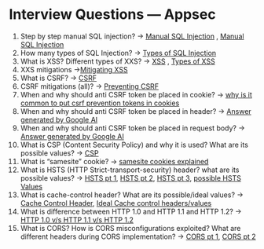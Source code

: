 # Interview Questions — Appsec

1. Step by step manual SQL injection? → [Manual SQL Injection](https://www.hackingarticles.in/manual-sql-injection-exploitation-step-step/) , [Manual SQL Injection](https://medium.com/@anmolbagul20/how-to-manually-exploit-sql-injection-f7353e877b13)
2. How many types of SQL Injection? → [Types of SQL Injection](https://www.acunetix.com/websitesecurity/sql-injection2/) 
3. What is XSS? Different types of XXS? → [XSS](https://www.acunetix.com/websitesecurity/cross-site-scripting/) , [Types of XSS](https://www.acunetix.com/websitesecurity/xss/#:~:text=Types%20of%20XSS%3A%20Stored%20XSS,attacker%20to%20impersonate%20the%20victim)
4. XXS mitigations →[Mitigating XSS](https://www.verizon.com/business/resources/articles/s/how-to-mitigate-cross-site-scripting/)
5. What is CSRF? → [CSRF](https://portswigger.net/web-security/csrf) 
6. CSRF mitigations (all)? → [Preventing CSRF](https://cheatsheetseries.owasp.org/cheatsheets/Cross-Site_Request_Forgery_Prevention_Cheat_Sheet.html)
7. When and why should anti CSRF token be placed in cookie? → [why is it common to put csrf prevention tokens in cookies](https://stackoverflow.com/questions/20504846/why-is-it-common-to-put-csrf-prevention-tokens-in-cookies)
8. When and why should anti CSRF token be placed in header? → [Answer generated by Google AI](https://www.google.com/search?q=When+and+why+should+anti+CSRF+token+be+placed+in+header?&rlz=1C1CHBF_enIN1018IN1018&oq=When+and+why+should+anti+CSRF+token+be+placed+in+header?&gs_lcrp=EgZjaHJvbWUyBggAEEUYOTIKCAEQABiABBiiBDIKCAIQABiABBiiBDIKCAMQABiABBiiBDIKCAQQABiiBBiJBTIKCAUQABiABBiiBNIBBzMyMGowajSoAgCwAgA&sourceid=chrome&ie=UTF-8)
9. When and why should anti CSRF token be placed in request body? → [Answer generated by Google AI](https://www.google.com/search?q=When+and+why+should+anti+CSRF+token+be+placed+in+request+body&rlz=1C1CHBF_enIN1018IN1018&oq=When+and+why+should+anti+CSRF+token+be+placed+in+request+body&gs_lcrp=EgZjaHJvbWUyBggAEEUYOTIHCAEQIRiPAtIBBzk0NmowajeoAgCwAgA&sourceid=chrome&ie=UTF-8) 
10. What is CSP (Content Security Policy) and why it is used? What are its possible values? → [CSP](https://developer.mozilla.org/en-US/docs/Web/HTTP/CSP)
11. What is “samesite” cookie? → [samesite cookies explained](https://web.dev/articles/samesite-cookies-explained)
12. What is HSTS (HTTP Strict-transport-security) header? what are its possible values? → [HSTS pt 1](https://https.cio.gov/hsts/), [HSTS pt 2](https://developer.mozilla.org/en-US/docs/Web/HTTP/Headers/Strict-Transport-Security), [HSTS pt 3](https://cheatsheetseries.owasp.org/cheatsheets/HTTP_Strict_Transport_Security_Cheat_Sheet.html), [possible HSTS Values](https://www.google.com/search?q=what+are+its+possible+values+of+hsts&rlz=1C1CHBF_enIN1018IN1018&oq=what+are+its+possible+values+of+hsts&gs_lcrp=EgZjaHJvbWUyBggAEEUYOTIHCAEQIRigATIHCAIQIRifBTIHCAMQIRifBTIHCAQQIRifBTIHCAUQIRifBTIHCAYQIRifBTIHCAcQIRifBTIHCAgQIRifBTIHCAkQIRifBdIBCDMwMjBqMGo0qAIAsAIA&sourceid=chrome&ie=UTF-8)
13. What is cache-control header? What are its possible/ideal values? → [Cache Control Header](https://www.imperva.com/learn/performance/cache-control/), [Ideal Cache control headers/values](https://stackoverflow.com/questions/2970938/ideal-http-cache-control-headers-for-different-types-of-resources)
14. What is difference between HTTP 1.0 and HTTP 1.1 and HTTP 1.2? → [HTTP 1.0 v/s HTTP 1.1 v/s HTTP 1.2](https://medium.com/@ashutoshfvt/http-1-0-1-1-1-2-2-0-7481d2e6448b)
15. What is CORS? How is CORS misconfigurations exploited? What are different headers during CORS implementation? → [CORS pt 1](https://0xn3va.gitbook.io/cheat-sheets/web-application/cors-misconfiguration), [CORS pt 2](https://developer.mozilla.org/en-US/docs/Web/HTTP/CORS)
